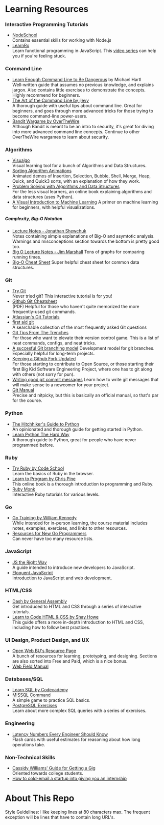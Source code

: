 # Learning Resources

### Interactive Programming Tutorials
* [NodeSchool](http://nodeschool.io/)  
  Contains essential skills for working with Node.js
* [LearnRx](http://reactivex.io/learnrx/)  
  Learn functional programming in JavaScript. This [video series](https://egghead.io/lessons/javascript-chaining-the-array-map-and-filter-methods) can help you
  if you're feeling stuck.

### Command Line
* [Learn Enough Command Line to Be Dangerous](https://www.learnenough.com/command-line-tutorial) by Michael Hartl  
  Well-written guide that assumes no previous knowledge, and explains jargon.
  Also contains little exercises to demonstrate the concepts.
  Highly recommend for beginners.
* [The Art of the Command Line by jlevy](https://github.com/jlevy/the-art-of-command-line/blob/master/README.md)  
  A thorough guide with useful tips about command line. Great for beginners, and
  goes through more advanced tricks for those trying to become command-line
  power-users.
* [Bandit Wargame by OverTheWire](http://overthewire.org/wargames/bandit/)  
  Although Bandit is meant to be an intro to security, it's great for diving
  into more advanced command line concepts. Continue to other OverTheWire
  wargames to learn about security.

### Algorithms
* [Visualgo](http://visualgo.net/)  
  Visual learning tool for a bunch of Algorithms and Data Structures.
* [Sorting Algorithm Animations](http://www.sorting-algorithms.com/)  
  Animated demos of Insertion, Selection, Bubble, Shell, Merge, Heap, Quick, and
  Quick3 sorts, with an explanation of how they work.
* [Problem Solving with Algorithms and Data Structures](http://interactivepython.org/runestone/static/pythonds/index.html)  
  For the less visual learners, an online book explaining algorithms and data
  structures (uses Python).
* [A Visual Introduction to Machine Learning](http://www.r2d3.us/visual-intro-to-machine-learning-part-1/)
  A primer on machine learning for beginners, with helpful visualizations.

##### Complexity, Big-O Notation
* [Lecture Notes - Jonathan Shewchuk](https://www.cs.berkeley.edu/~jrs/61b/lec/20)  
  Notes containing simple explanations of Big-O and asymtotic analysis. Warnings
  and misconceptions section towards the bottom is pretty good too.
* [Big O Lecture Notes - Jim Marshall](http://science.slc.edu/~jmarshall/courses/2002/spring/cs50/BigO/)
  Tons of graphs for comparing running times.
* [Big-O Cheat Sheet](http://www.bigocheatsheet.com)
  Super helpful cheat sheet for common data structures.

### Git
* [Try Git](https://try.github.io/)  
  Never tried git? This interactive tutorial is for you!
* [Github Git Cheatsheet](https://training.github.com/kit/downloads/github-git-cheat-sheet.pdf)  
  (PDF) Helpful for those who haven't quite memorized the more frequently-used
  git commands.
* [Atlassian's Git Tutorials](https://www.atlassian.com/git/tutorials)
* [first aid git](http://firstaidgit.io/#/)  
  A searchable collection of the most frequently asked Git questions
* [Git Tips From The Trenches](https://ochronus.com/git-tips-from-the-trenches/)  
  For those who want to elevate their version control game. This is a list of
  neat commands, configs, and neat tricks.
* [A succesful Git branching model](http://nvie.com/posts/a-successful-git-branching-model/)
  Development model for git branches. Especially helpful for long-term 
  projects.
* [Keeping a Github Fork Updated](http://robots.thoughtbot.com/keeping-a-github-fork-updated)  
  For those starting to contribute to Open Source, or those starting their first
  Big Kid Software Engineering Project, where one has to git along with others
  (not sorry for pun).
* [Writing good git commit messages](http://chris.beams.io/posts/git-commit/) 
  Learn how to write git messages that will make sense to a newcomer for 
  your project.
* [Git Manual](http://git-scm.com/docs)  
  Precise and nitpicky, but this is basically an official manual, so that's par
  for the course.

### Python
* [The Hitchhiker's Guide to Python](http://docs.python-guide.org/en/latest/)  
  An opinionated and thorough guide for getting started in Python.
* [Learn Python The Hard Way](http://learnpythonthehardway.org/book/)  
  A thorough guide to Python, great for people who have never programmed before.

### Ruby
* [Try Ruby by Code School](http://tryruby.org/levels/1/challenges/0)  
  Learn the basics of Ruby in the browser.
* [Learn to Program by Chris Pine](https://pine.fm/LearnToProgram/)  
  This online book is a thorough introduction to programming and Ruby.
* [Ruby Monk](https://rubymonk.com)  
  Interactive Ruby tutorials for various levels.

### Go
* [Go Training by William Kennedy](https://github.com/gobridge/gotraining)  
  While intended for in-person learning, the course material includes notes,
  examples, exercises, and links to other resources.
* [Resources for New Go Programmers](http://dave.cheney.net/resources-for-new-go-programmers)  
  Can never have too many resource lists.

### JavaScript
* [JS the Right Way](http://jstherightway.org/)  
  A guide intended to introduce new developers to JavaScript.
* [Eloquent JavaScript](http://eloquentjavascript.net/)  
  Introduction to JavaScript and web development.

### HTML/CSS
* [Dash by General Assembly](https://dash.generalassemb.ly)  
  Get introduced to HTML and CSS through a series of interactive tutorials.
* [Learn to Code HTML & CSS by Shay Howe](http://learn.shayhowe.com/html-css/)  
  This guide offers a more in-depth introduction to HTML and CSS, including how
  to follow best practices.

### UI Design, Product Design, and UX
* [Open Web BU's Resource Page](http://openwebbu.org/resources)  
  A bunch of resources for learning, prototyping, and designing. Sections are
  also sorted into Free and Paid, which is a nice bonus.
* [Web Field Manual](http://webfieldmanual.com/)

### Databases/SQL
* [Learn SQL by Codecademy](https://www.codecademy.com/en/courses/learn-sql/)
* [MISSQL Command](http://missqlcommand.com)  
  A simple game to practice SQL basics.
* [PostgreSQL Exercises](http://pgexercises.com)  
  Learn about more complex SQL queries with a series of exercises.

### Engineering
* [Latency Numbers Every Engineer Should Know](https://quizlet.com/91957128/latency-numbers-every-programmer-should-know-flash-cards/)  
 Flash cards with useful estimates for reasoning about how long operations take.

### Non-Technical Skills
* [Cassidy Williams' Guide for Getting a Gig](https://github.com/cassidoo/getting-a-gig)  
  Oriented towards college students.
* [How to cold-email a startup into giving you an internship](https://creator.wework.com/knowledge/get-startup-job-internship-cold-email/)

# About This Repo
Style Guidelines: I like keeping lines at 80 characters max. The frequent
exception will be lines that have to contain long URL's.
